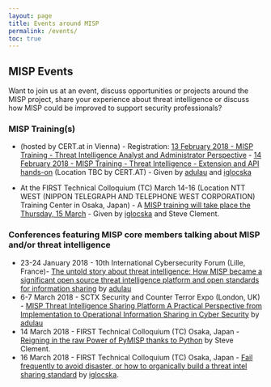 ```yaml
---
layout: page
title: Events around MISP
permalink: /events/
toc: true
---
```


## MISP Events

Want to join us at an event, discuss opportunities or projects around the MISP project, share your experience about threat intelligence or discuss how MISP could be improved to support security professionals?

### MISP Training(s)


- (hosted by CERT.at in Vienna) - Registration: [13 February 2018 - MISP Training - Threat Intelligence Analyst and Administrator Perspective](https://www.eventbrite.com/e/misp-training-threat-intelligence-analyst-and-administrator-perspective-tickets-42120891721) - [14 February 2018 - MISP Training - Threat Intelligence - Extension and API hands-on](https://www.eventbrite.com/e/misp-training-threat-intelligence-extension-and-api-hands-on-tickets-42120930838) (Location TBC by CERT.AT) -  Given by [adulau](https://twitter.com/adulau) and [iglocska](https://twitter.com/Iglocska) 

- At the FIRST Technical Colloquium (TC) March 14-16 (Location NTT WEST (NIPPON TELEGRAPH AND TELEPHONE WEST CORPORATION) Training Center in Osaka, Japan) - A [MISP training will take place the Thursday, 15 March](https://www.first.org/events/colloquia/osaka2018/program) - Given by [iglocska](https://twitter.com/Iglocska) and Steve Clement.

### Conferences featuring MISP core members talking about MISP and/or threat intelligence

- 23-24 January 2018 - 10th International Cybersecurity Forum (Lille, France)- [The untold story about threat intelligence: How MISP became a significant open source threat intelligence platform and open standards for information sharing](https://www.forum-fic.com/site/GB/Forum/Day_2,C60031,I60031.htm) by [adulau](https://twitter.com/adulau)
- 6-7 March 2018 - SCTX Security and Counter Terror Expo (London, UK) - [MISP Threat Intelligence Sharing Platform  A Practical Perspective from Implementation to Operational Information Sharing in Cyber Security](https://www.counterterrorexpo.com/cyber-threat-intelligence-kjgw/misp-threat-intelligence-sharing-platform--a-practical-perspective-from-implementation-to-operational-information-sharing-in-cyber-security) by [adulau](https://twitter.com/adulau)
- 14 March 2018 - FIRST Technical Colloquium (TC) Osaka, Japan - [Reigning in the raw Power of PyMISP thanks to Python](https://www.first.org/events/colloquia/osaka2018/program) by Steve Clement.
- 16 March 2018 - FIRST Technical Colloquium (TC) Osaka, Japan - [Fail frequently to avoid disaster, or how to organically build a threat intel sharing standard](https://www.first.org/events/colloquia/osaka2018/program) by [iglocska](https://twitter.com/Iglocska).

